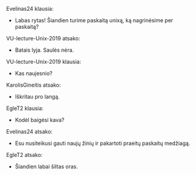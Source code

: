 
Evelinas24 klausia:
- Labas rytas! Šiandien turime paskaitą unixą, ką nagrinėsime per paskaitą?

VU-lecture-Unix-2019 atsako:
- Batais lyja. Saulės nėra.

VU-lecture-Unix-2019 klausia:
- Kas naujesnio?

KarolisGineitis atsako:
- Iškritau pro langą.

EgleT2 klausia:
- Kodėl baigėsi kava?

Evelinas24 atsako:
- Esu nusiteikusi gauti naujų žinių ir pakartoti praeitų paskaitų medžiagą.

EgleT2 atsako:
- Šiandien labai šiltas oras.

